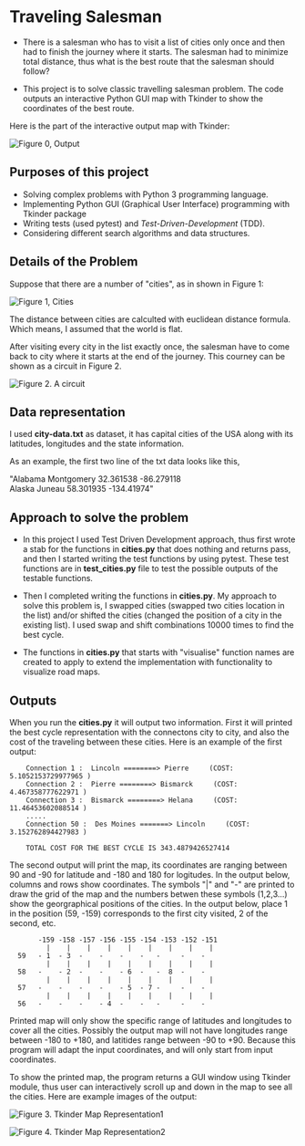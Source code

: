 # Traveling Salesman

- There is a salesman who has to visit a list of cities only once and then had to finish the journey where it starts. The salesman had to minimize total distance, thus what is the best route that the salesman should follow? 

- This project is to solve classic travelling salesman problem. The code outputs an interactive Python GUI map with Tkinder to show the coordinates of the best route.

Here is the part of the interactive output map with Tkinder:

![Figure 0, Output](https://github.com/Ozgedp/Project-1/blob/master/images/gui_tkinder_3.jpg)  


## Purposes of this project

- Solving complex problems with Python 3 programming language.
- Implementing Python GUI (Graphical User Interface) programming with Tkinder package
- Writing tests (used  pytest) and *Test-Driven-Development* (TDD).
- Considering different search algorithms and data structures.


## Details of the Problem

Suppose that there are a number of "cities", as in shown in Figure 1:

![Figure 1, Cities](https://github.com/Ozgedp/Project-1/blob/master/images/cities.jpg)  

The distance between cities are calculted with euclidean distance formula.
Which  means, I assumed that the world is flat.

After visiting every city in the list exactly once, 
the salesman have to come back to city where it starts at the end of the journey.
This courney can be shown as a circuit in Figure 2.

![Figure 2. A circuit](https://github.com/Ozgedp/Project-1/blob/master/images/linked_cities.jpg)


## Data representation

I used **city-data.txt** as dataset, it has capital cities of the USA along with its latitudes, longitudes and the state information.

As an example, the first two line of the txt data looks like this,

"Alabama	Montgomery	32.361538	-86.279118  
Alaska	Juneau	58.301935	-134.41974"

## Approach to solve the problem

- In this project I used Test Driven Development approach, thus first wrote a stab for the functions in **cities.py** that does nothing and returns pass, and then I started writing the test functions by using pytest. These test functions are in **test_cities.py** file to test the possible outputs of the testable functions. 

- Then I completed writing the functions in **cities.py**. My approach to solve this problem is, I swapped cities (swapped two cities location in the list) and/or shifted the cities (changed the position of a city in the existing list). I used swap and shift combinations 10000 times to find the best cycle.

- The functions in **cities.py** that starts with "visualise" function names are created to apply to extend the implementation with functionality to visualize road maps. 

## Outputs

When you run the **cities.py** it will output two information. First it will printed the best cycle representation with the connectons city to city, and also the cost of the traveling between these cities.
Here is an example of the first output:

        Connection 1 :  Lincoln ========> Pierre     (COST: 5.1052153729977965 )  
        Connection 2 :  Pierre ========> Bismarck     (COST: 4.467358777622971 )  
        Connection 3 :  Bismarck ========> Helana     (COST: 11.46453602088514 )  
        .....  
        Connection 50 :  Des Moines =======> Lincoln     (COST: 3.152762894427983 )  

        TOTAL COST FOR THE BEST CYCLE IS 343.4879426527414 
 

The second output will print the map, its coordinates are ranging between 90 and -90 for latitude and -180 and 180 for logitudes. In the output below, columns and rows show coordinates.  The symbols "|" and "-" are printed to draw the grid of the map and the numbers betwen these symbols (1,2,3...) show the georgraphical positions of the cities. In the output below, place 1 in the position (59, -159) corresponds to the first city visited, 2 of the second, etc. 

           -159 -158 -157 -156 -155 -154 -153 -152 -151
             |    |    |    |    |    |    |    |    |
      59   - 1  - 3  -    -    -    -   -     -    -
             |    |    |    |    |    |    |    |    |
      58   -    - 2  -    -    - 6  -   -  8  -    -
             |    |    |    |    |    |    |    |    |
      57   -    -    -    -    - 5  - 7 -     -    -
             |    |    |    |    |    |    |    |    |
      56   -    -    -    - 4  -    -   -     -    -      

Printed map will only show the specific range of latitudes and longitudes to cover all the cities. Possibly the output map will not have longitudes range between -180 to +180, and latitides range between -90 to +90. Because this program will adapt the input coordinates, and will only start from input coordinates.

To show the printed map, the program returns a GUI window using Tkinder module, thus user can interactively scroll up and down in the map to see all the cities. Here are example images of the output:

![Figure 3. Tkinder Map Representation1](https://github.com/Ozgedp/Project-1/blob/master/images/tkinder_map_1.jpg)

![Figure 4. Tkinder Map Representation2](https://github.com/Ozgedp/Project-1/blob/master/images/tkinder_map_2.jpg)




